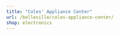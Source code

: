 ```yaml
---
title: "Coles' Appliance Center"
url: /belleville/coles-appliance-center/
shop: electronics
---
```

